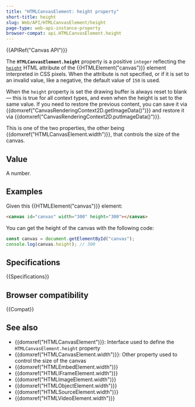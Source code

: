 ```yaml
---
title: "HTMLCanvasElement: height property"
short-title: height
slug: Web/API/HTMLCanvasElement/height
page-type: web-api-instance-property
browser-compat: api.HTMLCanvasElement.height
---
```


{{APIRef("Canvas API")}}

The **`HTMLCanvasElement.height`** property is a
positive `integer` reflecting the [`height`](/en-US/docs/Web/HTML/Element/canvas#height) HTML
attribute of the {{HTMLElement("canvas")}} element interpreted in CSS pixels. When the
attribute is not specified, or if it is set to an invalid value, like a negative, the
default value of `150` is used.

When the `height` property is set the drawing buffer is always reset to blank — this is true for all context types, and even when the height is set to the same value. If you need to restore the previous content, you can save it via {{domxref("CanvasRenderingContext2D.getImageData()")}} and restore it via {{domxref("CanvasRenderingContext2D.putImageData()")}}.

This is one of the two properties, the other being
{{domxref("HTMLCanvasElement.width")}}, that controls the size of the canvas.

## Value

A number.

## Examples

Given this {{HTMLElement("canvas")}} element:

```html
<canvas id="canvas" width="300" height="300"></canvas>
```

You can get the height of the canvas with the following code:

```js
const canvas = document.getElementById("canvas");
console.log(canvas.height); // 300
```

## Specifications

{{Specifications}}

## Browser compatibility

{{Compat}}

## See also

- {{domxref("HTMLCanvasElement")}}: Interface used to define the `HTMLCanvasElement.height` property
- {{domxref("HTMLCanvasElement.width")}}: Other property used to control the size of the canvas
- {{domxref("HTMLEmbedElement.width")}}
- {{domxref("HTMLIFrameElement.width")}}
- {{domxref("HTMLImageElement.width")}}
- {{domxref("HTMLObjectElement.width")}}
- {{domxref("HTMLSourceElement.width")}}
- {{domxref("HTMLVideoElement.width")}}
